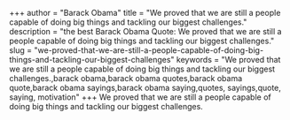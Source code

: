 +++
author = "Barack Obama"
title = "We proved that we are still a people capable of doing big things and tackling our biggest challenges."
description = "the best Barack Obama Quote: We proved that we are still a people capable of doing big things and tackling our biggest challenges."
slug = "we-proved-that-we-are-still-a-people-capable-of-doing-big-things-and-tackling-our-biggest-challenges"
keywords = "We proved that we are still a people capable of doing big things and tackling our biggest challenges.,barack obama,barack obama quotes,barack obama quote,barack obama sayings,barack obama saying,quotes, sayings,quote, saying, motivation"
+++
We proved that we are still a people capable of doing big things and tackling our biggest challenges.
